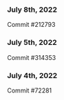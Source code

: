 ### July 8th, 2022

Commit #212793

### July 5th, 2022

Commit #314353


### July 4th, 2022

Commit #72281
